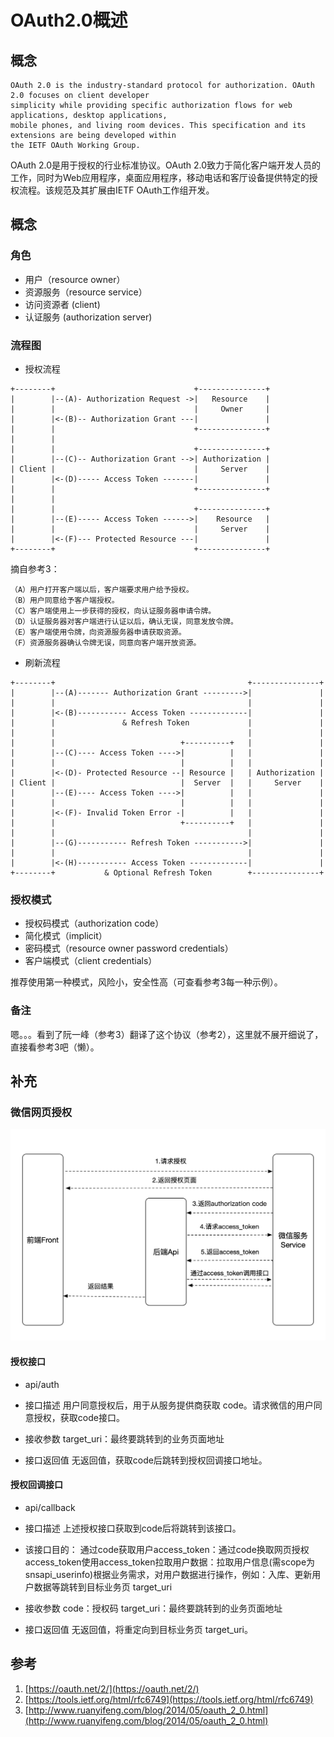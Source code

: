 # OAuth2.0概述

## 概念
```
OAuth 2.0 is the industry-standard protocol for authorization. OAuth 2.0 focuses on client developer
simplicity while providing specific authorization flows for web applications, desktop applications, 
mobile phones, and living room devices. This specification and its extensions are being developed within
the IETF OAuth Working Group.
```

OAuth 2.0是用于授权的行业标准协议。OAuth 2.0致力于简化客户端开发人员的工作，同时为Web应用程序，桌面应用程序，移动电话和客厅设备提供特定的授权流程。该规范及其扩展由IETF OAuth工作组开发。

## 概念
### 角色
- 用户（resource owner）
- 资源服务（resource service）
- 访问资源者 (client)
- 认证服务 (authorization server)

### 流程图
- 授权流程
```
+--------+                               +---------------+
|        |--(A)- Authorization Request ->|   Resource    |
|        |                               |     Owner     |
|        |<-(B)-- Authorization Grant ---|               |
|        |                               +---------------+
|        |
|        |                               +---------------+
|        |--(C)-- Authorization Grant -->| Authorization |
| Client |                               |     Server    |
|        |<-(D)----- Access Token -------|               |
|        |                               +---------------+
|        |
|        |                               +---------------+
|        |--(E)----- Access Token ------>|    Resource   |
|        |                               |     Server    |
|        |<-(F)--- Protected Resource ---|               |
+--------+                               +---------------+
```

摘自参考3：
```
（A）用户打开客户端以后，客户端要求用户给予授权。
（B）用户同意给予客户端授权。
（C）客户端使用上一步获得的授权，向认证服务器申请令牌。
（D）认证服务器对客户端进行认证以后，确认无误，同意发放令牌。
（E）客户端使用令牌，向资源服务器申请获取资源。
（F）资源服务器确认令牌无误，同意向客户端开放资源。
```

- 刷新流程
```
+--------+                                           +---------------+
|        |--(A)------- Authorization Grant --------->|               |
|        |                                           |               |
|        |<-(B)----------- Access Token -------------|               |
|        |               & Refresh Token             |               |
|        |                                           |               |
|        |                            +----------+   |               |
|        |--(C)---- Access Token ---->|          |   |               |
|        |                            |          |   |               |
|        |<-(D)- Protected Resource --| Resource |   | Authorization |
| Client |                            |  Server  |   |     Server    |
|        |--(E)---- Access Token ---->|          |   |               |
|        |                            |          |   |               |
|        |<-(F)- Invalid Token Error -|          |   |               |
|        |                            +----------+   |               |
|        |                                           |               |
|        |--(G)----------- Refresh Token ----------->|               |
|        |                                           |               |
|        |<-(H)----------- Access Token -------------|               |
+--------+           & Optional Refresh Token        +---------------+
```
### 授权模式
- 授权码模式（authorization code）
- 简化模式（implicit）
- 密码模式（resource owner password credentials）
- 客户端模式（client credentials）

推荐使用第一种模式，风险小，安全性高（可查看参考3每一种示例）。

### 备注
嗯。。。看到了阮一峰（参考3）翻译了这个协议（参考2），这里就不展开细说了，直接看参考3吧（懒）。

## 补充

### 微信网页授权
![网页授权流程图](../assets/images/2020011301.png)
#### 授权接口
- api/auth

- 接口描述
  用户同意授权后，用于从服务提供商获取 code。请求微信的用户同意授权，获取code接口。

- 接收参数
  target_uri：最终要跳转到的业务页面地址

- 接口返回值
  无返回值，获取code后跳转到授权回调接口地址。

#### 授权回调接口

- api/callback

- 接口描述
  上述授权接口获取到code后将跳转到该接口。

- 该接口目的：
  通过code获取用户access_token：通过code换取网页授权access_token使用access_token拉取用户数据：拉取用户信息(需scope为snsapi_userinfo)根据业务需求，对用户数据进行操作，例如：入库、更新用户数据等跳转到目标业务页 target_uri

- 接收参数
  code：授权码
  target_uri：最终要跳转到的业务页面地址

- 接口返回值
  无返回值，将重定向到目标业务页 target_uri。

## 参考
1. [https://oauth.net/2/](https://oauth.net/2/)
2. [https://tools.ietf.org/html/rfc6749](https://tools.ietf.org/html/rfc6749)
3. [http://www.ruanyifeng.com/blog/2014/05/oauth_2_0.html](http://www.ruanyifeng.com/blog/2014/05/oauth_2_0.html)